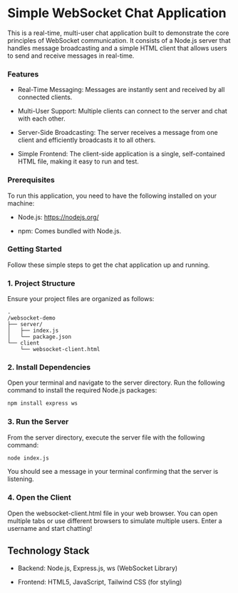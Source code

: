 # Simple WebSocket Chat Application

This is a real-time, multi-user chat application built to demonstrate the core principles of WebSocket communication. It consists of a Node.js server that handles message broadcasting and a simple HTML client that allows users to send and receive messages in real-time.

### Features
- Real-Time Messaging: Messages are instantly sent and received by all connected clients.

- Multi-User Support: Multiple clients can connect to the server and chat with each other.

- Server-Side Broadcasting: The server receives a message from one client and efficiently broadcasts it to all others.

- Simple Frontend: The client-side application is a single, self-contained HTML file, making it easy to run and test.

### Prerequisites
To run this application, you need to have the following installed on your machine:

- Node.js: https://nodejs.org/

- npm: Comes bundled with Node.js.

### Getting Started
Follow these simple steps to get the chat application up and running.

### 1. Project Structure
Ensure your project files are organized as follows:

```
.
/websocket-demo
├── server/
│   ├── index.js
│   └── package.json
└── client
    └── websocket-client.html
```

### 2. Install Dependencies
Open your terminal and navigate to the server directory. Run the following command to install the required Node.js packages:
``` bash
npm install express ws
```

### 3. Run the Server
From the server directory, execute the server file with the following command:

```bash
node index.js
```
You should see a message in your terminal confirming that the server is listening.

### 4. Open the Client

Open the websocket-client.html file in your web browser. You can open multiple tabs or use different browsers to simulate multiple users. Enter a username and start chatting!

## Technology Stack
- Backend: Node.js, Express.js, ws (WebSocket Library)

- Frontend: HTML5, JavaScript, Tailwind CSS (for styling)